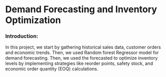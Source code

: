 # Demand Forecasting and Inventory Optimization

### Introduction:
In this project, we start by gathering historical sales data, customer orders and economic trends. Then, we used Random forest Regressor model for demand forecasting. Then, we used the forecasted to optimize inventory levels by implementing strategies like reorder points, safety stock, and economic order quantity (EOQ) calculations.
